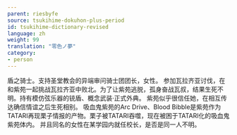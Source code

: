 ```yaml
---
parent: riesbyfe
source: tsukihime-dokuhon-plus-period
id: tsukihime-dictionary-revised
language: zh
weight: 99
translation: "零色ノ夢"
category:
- person
---
```


盾之骑士。支持圣堂教会的异端审问骑士团团长，女性。
参加瓦拉齐亚讨伐，在和紫苑一起挑战瓦拉齐亚中败北。为了让紫苑逃脱，孤身奋战瓦叔，结果生死不明。持有模仿弦乐器的铳盾、概念武装·正式外典。
紫苑似乎很信任她，在相互传达确信情谊之后生死相别。
吸血鬼紫苑的Arc Drive、Blood Bibble是紫苑作为TATARI再现栗子情报的产物。栗子被TATARI吞噬，现在被困于TATARI化的吸血鬼紫苑体内。
并且同名的女性在某学园内就任校长，是否是同一人不明。
